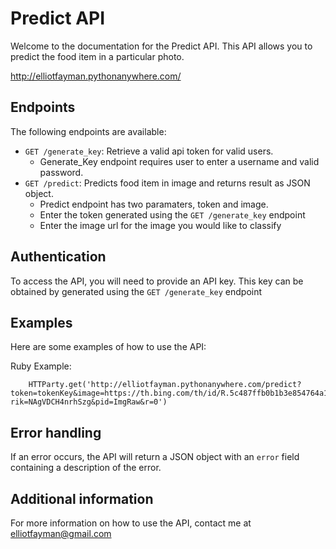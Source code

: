 # Predict API


Welcome to the documentation for the Predict API. This API allows you to predict the food item in a particular photo.


http://elliotfayman.pythonanywhere.com/

## Endpoints

The following endpoints are available:

- `GET /generate_key`: Retrieve a valid api token for valid users.
    - Generate_Key endpoint requires user to enter a username and valid password.
- `GET /predict`: Predicts food item in image and returns result as JSON object.
    - Predict endpoint has two paramaters, token and image.
    - Enter the token generated using the `GET /generate_key` endpoint
    - Enter the image url for the image you would like to classify


## Authentication

To access the API, you will need to provide an API key. This key can be obtained by generated using the `GET /generate_key` endpoint

## Examples

Here are some examples of how to use the API:

Ruby Example:

```
    HTTParty.get('http://elliotfayman.pythonanywhere.com/predict?token=tokenKey&image=https://th.bing.com/th/id/R.5c487ffb0b1b3e854764a1e9bfd43ff2?rik=NAgVDCH4nrhSzg&pid=ImgRaw&r=0')

```


## Error handling

If an error occurs, the API will return a JSON object with an `error` field containing a description of the error.

## Additional information

For more information on how to use the API, contact me at elliotfayman@gmail.com
